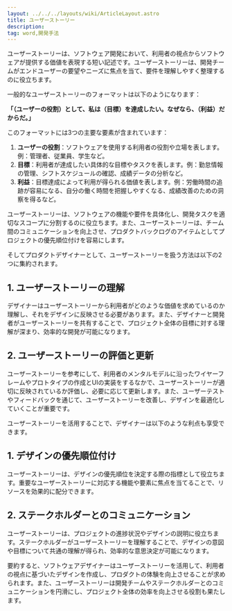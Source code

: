 ```yaml
---
layout: ../../../layouts/wiki/ArticleLayout.astro
title: ユーザーストーリー
description:
tag: word,開発手法
---
```


ユーザーストーリーは、ソフトウェア開発において、利用者の視点からソフトウェアが提供する価値を表現する短い記述です。ユーザーストーリーは、開発チームがエンドユーザーの要望やニーズに焦点を当て、要件を理解しやすく整理するのに役立ちます。

一般的なユーザーストーリーのフォーマットは以下のようになります：

**「（ユーザーの役割）として、私は（目標）を達成したい。なぜなら、（利益）だからだ。」**

このフォーマットには3つの主要な要素が含まれています：
1. **ユーザーの役割**：ソフトウェアを使用する利用者の役割や立場を表します。例：管理者、従業員、学生など。
2. **目標**：利用者が達成したい具体的な目標やタスクを表します。例：勤怠情報の管理、シフトスケジュールの確認、成績データの分析など。
3. **利益**：目標達成によって利用が得られる価値を表します。例：労働時間の追跡が容易になる、自分の働く時間を把握しやすくなる、成績改善のための洞察を得るなど。

ユーザーストーリーは、ソフトウェアの機能や要件を具体化し、開発タスクを適切なスコープに分割するのに役立ちます。また、ユーザーストーリーは、チーム間のコミュニケーションを向上させ、プロダクトバックログのアイテムとしてプロジェクトの優先順位付けを容易にします。

そしてプロダクトデザイナーとして、ユーザーストーリーを扱う方法は以下の2つに集約されます。
## 1. ユーザーストーリーの理解
デザイナーはユーザーストーリーから利用者がどのような価値を求めているのか理解し、それをデザインに反映させる必要があります。また、デザイナーと開発者がユーザーストーリーを共有することで、プロジェクト全体の目標に対する理解が深まり、効率的な開発が可能になります。
## 2. ユーザーストーリーの評価と更新
ユーザーストーリーを参考にして、利用者のメンタルモデルに沿ったワイヤーフレームやプロトタイプの作成とUIの実装をするなかで、ユーザーストーリーが適切に反映されているか評価し、必要に応じて更新します。また、ユーザーテストやフィードバックを通じて、ユーザーストーリーを改善し、デザインを最適化していくことが重要です。 

ユーザーストーリーを活用することで、デザイナーは以下のような利点も享受できます。 
## 1. デザインの優先順位付け
ユーザーストーリーは、デザインの優先順位を決定する際の指標として役立ちます。重要なユーザーストーリーに対応する機能や要素に焦点を当てることで、リソースを効果的に配分できます。 
## 2. ステークホルダーとのコミュニケーション
ユーザーストーリーは、プロジェクトの進捗状況やデザインの説明に役立ちます。ステークホルダーがユーザーストーリーを理解することで、デザインの意図や目標について共通の理解が得られ、効率的な意思決定が可能になります。 

要約すると、ソフトウェアデザイナーはユーザーストーリーを活用して、利用者の視点に基づいたデザインを作成し、プロダクトの体験を向上させることが求められます。また、ユーザーストーリーは開発チームやステークホルダーとのコミュニケーションを円滑にし、プロジェクト全体の効率を向上させる役割も果たします。
